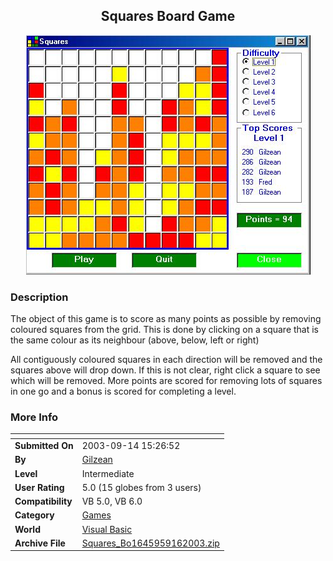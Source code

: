 ﻿<div align="center">

## Squares Board Game

<img src="PIC20039141110481115.jpg">
</div>

### Description

The object of this game is to score as many points as possible by removing coloured squares from the grid. This is done by clicking on a square that is the same colour as its neighbour (above, below, left or right)

All contiguously coloured squares in each direction will be removed and the squares above will drop down. If this is not clear, right click a square to see which will be removed. More points are scored for removing lots of squares in one go and a bonus is scored for completing a level.
 
### More Info
 


<span>             |<span>
---                |---
**Submitted On**   |2003-09-14 15:26:52
**By**             |[Gilzean](https://github.com/Planet-Source-Code/PSCIndex/blob/master/ByAuthor/gilzean.md)
**Level**          |Intermediate
**User Rating**    |5.0 (15 globes from 3 users)
**Compatibility**  |VB 5\.0, VB 6\.0
**Category**       |[Games](https://github.com/Planet-Source-Code/PSCIndex/blob/master/ByCategory/games__1-38.md)
**World**          |[Visual Basic](https://github.com/Planet-Source-Code/PSCIndex/blob/master/ByWorld/visual-basic.md)
**Archive File**   |[Squares\_Bo1645959162003\.zip](https://github.com/Planet-Source-Code/gilzean-squares-board-game__1-48492/archive/master.zip)








